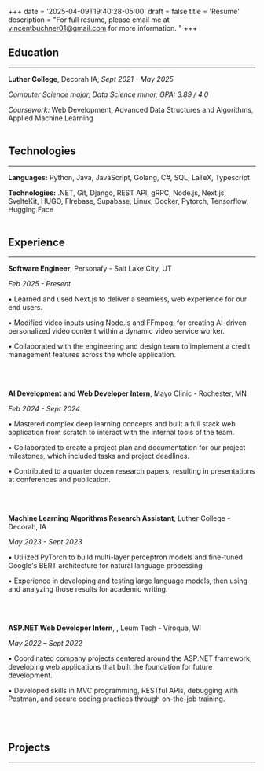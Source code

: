 +++
date = '2025-04-09T19:40:28-05:00'
draft = false
title = 'Resume'
description = "For full resume, please email me at vincentbuchner01@gmail.com for more information. "
+++

## <span class="text-red-500">Education</span>
___
**Luther College**, Decorah IA, *Sept 2021 - May 2025*

*Computer Science major, Data Science minor,*
*GPA: 3.89 / 4.0*

*Coursework:* Web Development, Advanced Data Structures and Algorithms, Applied Machine Learning
<br><br>

## <span class="text-green-500">Technologies</span>
___

**Languages:** Python, Java, JavaScript, Golang, C#, SQL, LaTeX, Typescript

**Technologies:** .NET, Git, Django, REST API, gRPC, Node.js, Next.js, SvelteKit, HUGO, FIrebase, Supabase, Linux, Docker, Pytorch, Tensorflow, Hugging Face
<br><br>

## <span class="text-blue-500">Experience</span>
___
**Software Engineer**, Personafy - Salt Lake City, UT

*Feb 2025 - Present*

• Learned and used Next.js to deliver a seamless, web experience for our end users.

• Modified video inputs using Node.js and FFmpeg, for creating AI-driven personalized video content within a dynamic video service worker.

• Collaborated with the engineering and design team to implement a credit management features across the whole application.

<br><br>

**AI Development and Web Developer Intern**, Mayo Clinic - Rochester, MN

*Feb 2024 - Sept 2024*

• Mastered complex deep learning concepts and built a full stack web application from scratch to interact with the internal tools of the team.

• Collaborated to create a project plan and documentation for our project milestones, which included tasks and project deadlines.

• Contributed to a quarter dozen research papers, resulting in presentations at conferences and publication.

<br><br>

**Machine Learning Algorithms Research Assistant**, Luther College - Decorah, IA

*May 2023 - Sept 2023*

• Utilized PyTorch to build multi-layer perceptron models and fine-tuned Google's BERT architecture for natural language processing

• Experience in developing and testing large language models, then using and analyzing those results for academic writing.

<br><br>

**ASP.NET Web Developer Intern**, , Leum Tech - Viroqua, WI

*May 2022 – Sept 2022*

• Coordinated company projects centered around the ASP.NET framework, developing web applications that built the foundation for future development.

• Developed skills in MVC programming, RESTful APIs, debugging with Postman, and secure coding practices through on-the-job training.


<br><br>

## Projects
___



